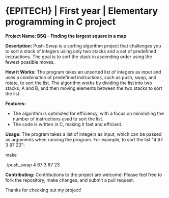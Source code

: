 # {EPITECH} | First year | Elementary programming in C project

**Project Name: BSQ - Finding the largest square in a map**

**Description:**
Push-Swap is a sorting algorithm project that challenges you to sort a stack of integers using only two stacks and a set of predefined instructions. The goal is to sort the stack in ascending order using the fewest possible moves.

**How it Works:** The program takes an unsorted list of integers as input and uses a combination of predefined instructions, such as push, swap, and rotate, to sort the list. The algorithm works by dividing the list into two stacks, A and B, and then moving elements between the two stacks to sort the list.


**Features:**

* The algorithm is optimized for efficiency, with a focus on minimizing the number of instructions used to sort the list.
* The code is written in C, making it fast and efficient.

**Usage:**
The program takes a list of integers as input, which can be passed as arguments when running the program. For example, to sort the list "4 67 3 87 23":

make

./push_swap 4 67 3 87 23

**Contributing:**
Contributions to the project are welcome! Please feel free to fork the repository, make changes, and submit a pull request.


Thanks for checking out my project!

